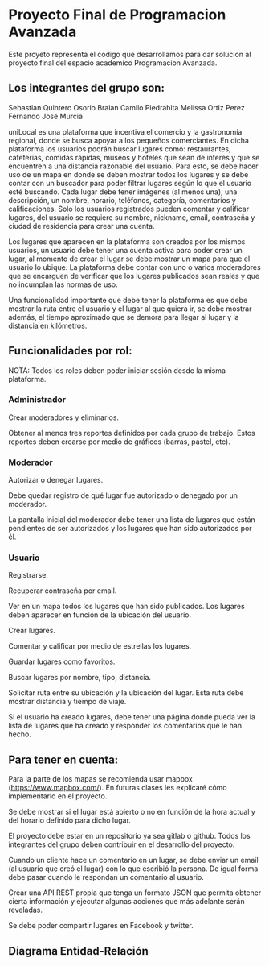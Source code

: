 # Proyecto Final de Programacion Avanzada
Este proyeto representa el codigo que desarrollamos para dar solucion al proyecto final del espacio academico Programacion Avanzada.

## Los integrantes del grupo son:

Sebastian Quintero Osorio 
Braian Camilo Piedrahita 
Melissa Ortiz Perez
Fernando José Murcia

uniLocal es una plataforma que incentiva el comercio y la gastronomía regional, donde se busca apoyar a los pequeños comerciantes. En dicha plataforma los usuarios podrán buscar lugares como: restaurantes, cafeterías, comidas rápidas, museos y hoteles que sean de interés y que se encuentren a una distancia razonable del usuario. Para esto, se debe hacer uso de un mapa en donde se deben mostrar todos los lugares y se debe contar con un buscador para poder filtrar lugares según lo que el usuario esté buscando. Cada lugar debe tener imágenes (al menos una), una descripción, un nombre, horario, teléfonos, categoría, comentarios y calificaciones. Solo los usuarios registrados pueden comentar y calificar lugares, del usuario se requiere su nombre, nickname, email, contraseña y ciudad de residencia para crear una cuenta.

Los lugares que aparecen en la plataforma son creados por los mismos usuarios, un usuario debe tener una cuenta activa para poder crear un lugar, al momento de crear el lugar se debe mostrar un mapa para que el usuario lo ubique. La plataforma debe contar con uno o varios moderadores que se encarguen de verificar que los lugares publicados sean reales y que no incumplan las normas de uso.

Una funcionalidad importante que debe tener la plataforma es que debe mostrar la ruta entre el usuario y el lugar al que quiera ir, se debe mostrar además, el tiempo aproximado que se demora para llegar al lugar y la distancia en kilómetros.

## Funcionalidades por rol:

NOTA: Todos los roles deben poder iniciar sesión desde la misma plataforma.

### Administrador

Crear moderadores y eliminarlos.

Obtener al menos tres reportes definidos por cada grupo de trabajo. Estos reportes deben crearse por medio de gráficos (barras, pastel, etc).

### Moderador

Autorizar o denegar lugares.

Debe quedar registro de qué lugar fue autorizado o denegado por un moderador.

La pantalla inicial del moderador debe tener una lista de lugares que están pendientes de ser autorizados y los lugares que han sido autorizados por él.

### Usuario

Registrarse.

Recuperar contraseña por email.

Ver en un mapa todos los lugares que han sido publicados. Los lugares deben aparecer en función de la ubicación del usuario.

Crear lugares.

Comentar y calificar por medio de estrellas los lugares.

Guardar lugares como favoritos.

Buscar lugares por nombre, tipo, distancia.

Solicitar ruta entre su ubicación y la ubicación del lugar. Esta ruta debe mostrar distancia y tiempo de viaje.

Si el usuario ha creado lugares, debe tener una página donde pueda ver la lista de lugares que ha creado y responder los comentarios que le han hecho.

## Para tener en cuenta: 

Para la parte de los mapas se recomienda usar mapbox (https://www.mapbox.com/). En futuras clases les explicaré cómo implementarlo en el proyecto.

Se debe mostrar si el lugar está abierto o no en función de la hora actual y del horario definido para dicho lugar.

El proyecto debe estar en un repositorio ya sea gitlab o github. Todos los integrantes del grupo deben contribuir en el desarrollo del proyecto. 

Cuando un cliente hace un comentario en un lugar, se debe enviar un email (al usuario que creó el lugar) con lo que escribió la persona. De igual forma debe pasar cuando le respondan un comentario al usuario.

Crear una API REST propia que tenga un formato JSON que permita obtener cierta información y ejecutar algunas acciones que más adelante serán reveladas. 

Se debe poder compartir lugares en Facebook y twitter.


## Diagrama Entidad-Relación
